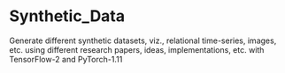 # Synthetic_Data

Generate different synthetic datasets, viz., relational time-series, images, etc. using different research papers, ideas, implementations, etc. with TensorFlow-2 and PyTorch-1.11
